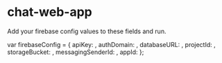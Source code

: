 # chat-web-app
Add your firebase config values to these fields and run.



var firebaseConfig = {
    apiKey: ,
    authDomain: ,
    databaseURL: ,
    projectId: ,
    storageBucket: ,
    messagingSenderId: ,
    appId: 
  };
  
 
